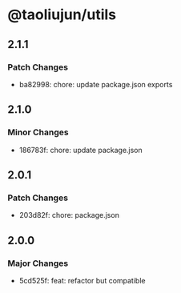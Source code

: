 # @taoliujun/utils

## 2.1.1

### Patch Changes

- ba82998: chore: update package.json exports

## 2.1.0

### Minor Changes

- 186783f: chore: update package.json

## 2.0.1

### Patch Changes

- 203d82f: chore: package.json

## 2.0.0

### Major Changes

- 5cd525f: feat: refactor but compatible
